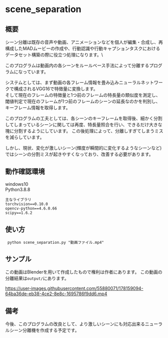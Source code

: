 # scene_separation
## 概要


シーン分離は既存の音声や動画、アニメーションなどを個人が編集・合成し、再構成したMADムービーの作成や、行動認識や行動キャプションタスクにおけるデータセット構築の際に役立つ処理になります。\

このプログラムは動画内の各シーンをルールベース手法によって分離するプログラムになっています。

システムとしては、まず動画の各フレーム情報を畳み込みニューラルネットワークで構成されるVGG16で特徴量に変換します。\
そして現在のフレームの特徴量と1つ前のフレームの特長量の類似度を測定し、閾値判定で現在のフレームが1つ前のフレームのシーンの延長なのかを判別し、キーフレーム情報を取得します。

このプログラムの工夫としては、各シーンのキーフレームを取得後、細かく分割してしまっているシーンに関しては再度、特長量照合を行い、できるだけ大きな塊に分割するようにしています。
この後処理によって、分離しすぎてしまうミスを減らしています。

しかし、現状、変化が激しいシーン(輝度が瞬間的に変化するようなシーンなど)ではシーンの分割ミスが起きやすくなっており、改善する必要があります。
## 動作確認環境
windows10\
Python3.8.8
```
主なライブラリ
torchvision==0.10.0
opencv-python==4.6.0.66
scipy==1.6.2
```
## 使い方
``` python scene_separation.py "動画ファイル.mp4"```

## サンプル
この動画はBlenderを用いて作成したもので権利は作者にあります。
この動画の分離結果は`output/`にあります。

https://user-images.githubusercontent.com/55880071/178159094-64ba36de-eb38-4ce2-8e8c-1695786f9dd6.mp4

## 備考


今後、このプログラムの改良として、より激しいシーンにも対応出来るニューラルシーン分離機を作成する予定です。


